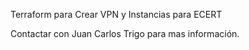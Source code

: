 
Terraform para Crear VPN y Instancias para ECERT

Contactar con Juan Carlos Trigo para mas información.

